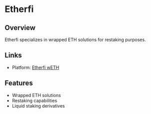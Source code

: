 # Etherfi

## Overview
Etherfi specializes in wrapped ETH solutions for restaking purposes.

## Links
- Platform: [Etherfi wETH](https://app.ether.fi/weeth?address=0x7d476A983Ee4F639921A2acc54F3055761748e85)

## Features
- Wrapped ETH solutions
- Restaking capabilities
- Liquid staking derivatives 